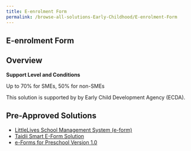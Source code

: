 ```yaml
---
title: E-enrolment Form
permalink: /browse-all-solutions-Early-Childhood/E-enrolment-Form
---
```


## E-enrolment Form
## Overview

**Support Level and Conditions**

Up to 70% for SMEs, 50% for non-SMEs

This solution is supported by by Early Child Development Agency (ECDA).

## Pre-Approved Solutions

- <a href='/productivity-solutions-grant/solutionrepo/solution2563' target='_blank'>LittleLives School Management System (e-form)</a><br>
- <a href='/productivity-solutions-grant/solutionrepo/solution2605' target='_blank'>Taidii Smart E-Form Solution</a><br>
- <a href='/productivity-solutions-grant/solutionrepo/solution2687' target='_blank'>e-Forms for Preschool Version 1.0</a><br>
